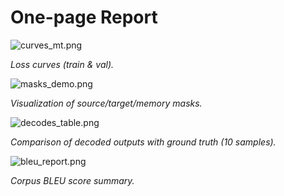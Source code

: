 # One-page Report

![curves_mt.png](../runs/mt/curves_mt.png)

*Loss curves (train & val).*

![masks_demo.png](../runs/mt/masks_demo.png)

*Visualization of source/target/memory masks.*

![decodes_table.png](../runs/mt/decodes_table.png)

*Comparison of decoded outputs with ground truth (10 samples).*

![bleu_report.png](../runs/mt/bleu_report.png)

*Corpus BLEU score summary.*
